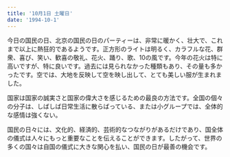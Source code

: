 ```yaml
---
title: '10月1日 土曜日'
date: '1994-10-1'
---
```


今日の国民の日、北京の国民の日のパーティーは、非常に暖かく、壮大で、これまで以上に熱狂的であるようです。正方形のライトは明るく、カラフルな花、群衆、喜び、笑い、歓喜の敬礼、花火、踊り、歌、10の風です。今年の花火は特に高いですが、特に良いです。過去には見られなかった種類もあり、その量も多かったです。空では、大地を反映して空を映し出して、とても美しい服が生まれました。

国家は国家の誠実さと国家の偉大さを感じるための最良の方法です。全国の個々の分子は、しばしば日常生活に散らばっている、または小グループでは、全体的な感情は強くない。

国民の日々には、文化的、経済的、芸術的なつながりがあるだけであり、国全体の儀式は人々にもっと重要なことを伝えることができます。したがって、世界の多くの国々は自国の儀式に大きな関心を払い、国民の日が最善の機会です。

